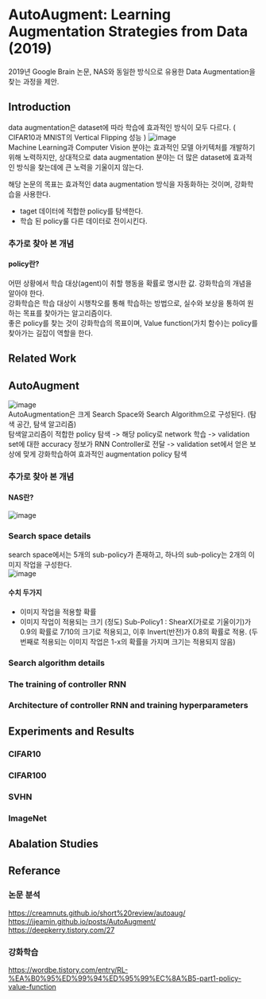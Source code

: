 # AutoAugment: Learning Augmentation Strategies from Data (2019)
2019년 Google Brain 논문, NAS와 동일한 방식으로 유용한 Data Augmentation을 찾는 과정을 제안.

## Introduction
data augmentation은 dataset에 따라 학습에 효과적인 방식이 모두 다르다. ( CIFAR10과 MNIST의 Vertical Flipping 성능 )
![image](https://user-images.githubusercontent.com/108729047/220165345-ccd9714e-291e-42a5-8474-e31c5780ac59.png)  
Machine Learning과 Computer Vision 분야는 효과적인 모델 아키텍처를 개발하기 위해 노력하지만, 상대적으로 data augmentation 분야는 더 많은 dataset에 효과적인 방식을 찾는데에 큰 노력을 기울이지 않는다.  

해당 논문의 목표는 효과적인 data augmentation 방식을 자동화하는 것이며, 강화학습을 사용한다.   
- taget 데이터에 적합한 policy를 탐색한다.
- 학습 된 policy룰 다른 데이터로 전이시킨다.  

### 추가로 찾아 본 개념
#### policy란?  
어떤 상황에서 학습 대상(agent)이 취할 행동을 확률로 명시한 값. 강화학습의 개념을 알아야 한다.  
강화학습은 학습 대상이 시행착오를 통해 학습하는 방법으로, 실수와 보상을 통하여 원하는 목표를 찾아가는 알고리즘이다.  
좋은 policy를 찾는 것이 강화학습의 목표이며, Value function(가치 함수)는 policy를 찾아가는 길잡이 역할을 한다.  


## Related Work




## AutoAugment
![image](https://user-images.githubusercontent.com/108729047/220226851-354bdb9a-d8e4-4ef9-a218-cf80d46b248d.png)  
AutoAugmentation은 크게 Search Space와 Search Algorithm으로 구성된다. (탐색 공간, 탐색 알고리즘)  
탐색알고리즘이 적합한 policy 탐색 -> 해당 policy로 network 학습 -> validation set에 대한 accuracy 정보가 RNN Controller로 전달 -> validation set에서 얻은 보상에 맞게 강화학습하여 효과적인 augmentation policy 탐색  


### 추가로 찾아 본 개념
#### NAS란?
![image](https://user-images.githubusercontent.com/108729047/220226198-4c313805-60ed-49cd-9958-dbaa92dc1f6b.png)  


### Search space details
search space에서는 5개의 sub-policy가 존재하고, 하나의 sub-policy는 2개의 이미지 작업을 구성한다.  
![image](https://user-images.githubusercontent.com/108729047/220226478-47b80eaa-3cec-49ff-8c76-102191200f32.png) 
#### 수치 두가지
- 이미지 작업을 적용할 확률
- 이미지 작업이 적용되는 크기 (정도)
Sub-Policy1 : ShearX(가로로 기울이기)가 0.9의 확률로 7/10의 크기로 적용되고, 이후 Invert(반전)가 0.8의 확률로 적용.
(두번째로 적용되는 이미지 작업은 1-x의 확률을 가지며 크기는 적용되지 않음)


### Search algorithm details

### The training of controller RNN

### Architecture of controller RNN and training hyperparameters




## Experiments and Results

### CIFAR10

### CIFAR100

### SVHN

### ImageNet




## Abalation Studies



## Referance
### 논문 분석
https://creamnuts.github.io/short%20review/autoaug/
https://jjeamin.github.io/posts/AutoAugment/
https://deepkerry.tistory.com/27

### 강화학습
https://wordbe.tistory.com/entry/RL-%EA%B0%95%ED%99%94%ED%95%99%EC%8A%B5-part1-policy-value-function
